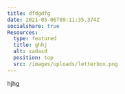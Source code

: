 ```yaml
---
title: dfdgdfg
date: 2021-05-06T09:11:35.374Z
socialshare: true
Resources:
  type: featured
  title: ghhj
  alt: sadasd
  position: top
  src: /images/uploads/letterbox.png
---
```

hjhg